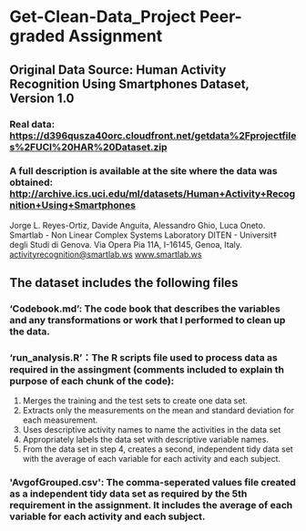 # Get-Clean-Data_Project Peer-graded Assignment

## Original Data Source: Human Activity Recognition Using Smartphones Dataset, Version 1.0 
### Real data: https://d396qusza40orc.cloudfront.net/getdata%2Fprojectfiles%2FUCI%20HAR%20Dataset.zip  
### A full description is available at the site where the data was obtained: http://archive.ics.uci.edu/ml/datasets/Human+Activity+Recognition+Using+Smartphones 

Jorge L. Reyes-Ortiz, Davide Anguita, Alessandro Ghio, Luca Oneto.
Smartlab - Non Linear Complex Systems Laboratory
DITEN - Universit‡ degli Studi di Genova.
Via Opera Pia 11A, I-16145, Genoa, Italy.
activityrecognition@smartlab.ws
www.smartlab.ws

## The dataset includes the following files

### ‘Codebook.md’: The code book that describes the variables and any transformations or work that I performed to clean up the data.

### ‘run_analysis.R’：The R scripts file used to process data as required in the assingment (comments included to explain th purpose of each chunk of the code):
  1. Merges the training and the test sets to create one data set.
  2. Extracts only the measurements on the mean and standard deviation for each measurement. 
  3. Uses descriptive activity names to name the activities in the data set
  4. Appropriately labels the data set with descriptive variable names. 
  5. From the data set in step 4, creates a second, independent tidy data set with the average of each variable for each activity and each subject.

### 'AvgofGrouped.csv': The comma-seperated values file created as a independent tidy data set as required by the 5th requirement in the assignment. It includes the average of each variable for each activity and each subject.
